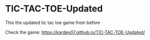 # TIC-TAC-TOE-Updated

This the updated tic tac toe game from before 

Check the game: https://kardev07.github.io/TIC-TAC-TOE-Updated/
